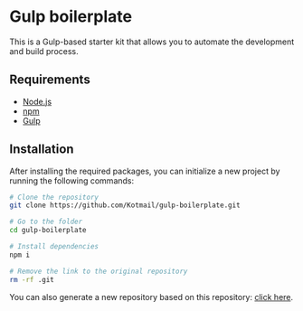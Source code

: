 # Gulp boilerplate

This is a Gulp-based starter kit that allows you to automate the development and build process.

## Requirements

- [Node.js](https://nodejs.org)
- [npm](https://www.npmjs.com)
- [Gulp](http://gulpjs.com/)

## Installation

After installing the required packages, you can initialize a new project by running the following commands:

```bash
# Clone the repository
git clone https://github.com/Kotmail/gulp-boilerplate.git

# Go to the folder
cd gulp-boilerplate

# Install dependencies
npm i

# Remove the link to the original repository
rm -rf .git
```

You can also generate a new repository based on this repository: [click here](https://github.com/kotmail/gulp-boilerplate/generate).
